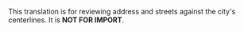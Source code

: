 This translation is for reviewing address and streets against the city's centerlines. It is **NOT FOR IMPORT**.
